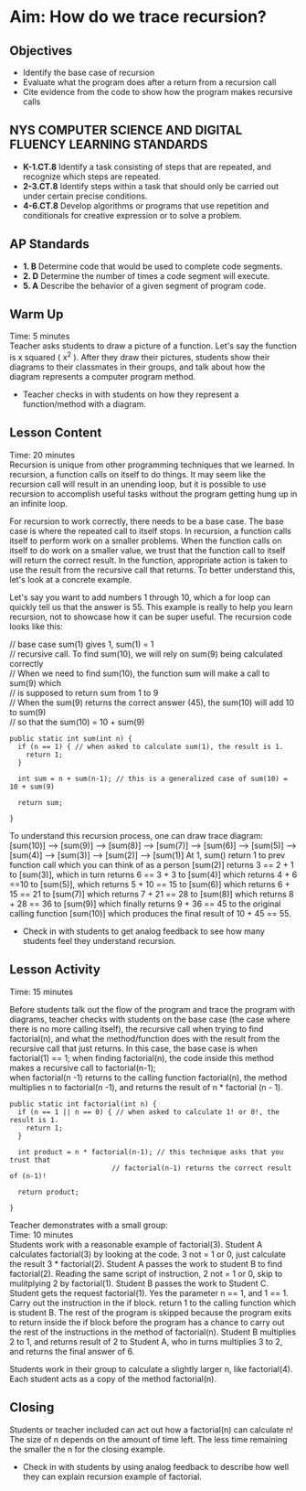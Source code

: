 # Aim: How do we trace recursion?
## Objectives
 * Identify the base case of recursion
 * Evaluate what the program does after a return from a recursion call
 * Cite evidence from the code to show how the program makes recursive calls

## NYS COMPUTER SCIENCE AND DIGITAL FLUENCY LEARNING STANDARDS
 * **K-1.CT.8** Identify a task consisting of steps that are repeated, and
   recognize which steps are repeated.
 * **2-3.CT.8** Identify steps within a task that should only be
   carried out under certain precise conditions.
 * **4-6.CT.8** Develop algorithms or programs that use repetition and
   conditionals for creative expression or to solve a problem.

## AP Standards
 * **1. B** Determine code that would be used to complete code segments.
 * **2. D** Determine the number of times a code segment will execute.
 * **5. A** Describe the behavior of a given segment of program code.

## Warm Up
Time: 5 minutes  
Teacher asks students to draw a picture of a function. Let's say the function is
x squared ( x<sup>2</sup> ). After they draw their pictures, students show their
diagrams to their classmates in their groups, and talk about
how the diagram represents a computer program method.
 * Teacher checks in with students on how they represent a function/method with a diagram.

## Lesson Content
Time: 20 minutes  
Recursion is unique from other programming techniques that we learned. In recursion,
a function calls on itself to do things. It may seem like the recursion call will
result in an unending loop, but it is possible to use recursion to accomplish
useful tasks without the program getting hung up in an infinite loop.

For recursion to work correctly, there needs to be a base case. The base case is
where the repeated call to itself stops. In recursion, a function calls itself
to perform work on a smaller problems. When the function calls on itself to do
work on a smaller value, we trust that the function call to itself will return
the correct result. In the function, appropriate action is taken to use the result
from the recursive call that returns. To better understand this, let's look at a
concrete example.

Let's say you want to add numbers 1 through 10, which a for loop can quickly tell
us that the answer is 55. This example is really to help you learn recursion, not
to showcase how it can be super useful. The recursion code looks like this:

// base case sum(1) gives 1,  sum(1) = 1  
// recursive call. To find sum(10), we will rely on sum(9) being calculated correctly  
// When we need to find sum(10), the function sum will make a call to sum(9) which  
// is supposed to return sum from 1 to 9  
// When the sum(9) returns the correct answer (45), the sum(10) will add 10 to sum(9)  
// so that the sum(10) = 10 + sum(9)  

```
public static int sum(int n) {
  if (n == 1) { // when asked to calculate sum(1), the result is 1.
    return 1;
  }

  int sum = n + sum(n-1); // this is a generalized case of sum(10) = 10 + sum(9)

  return sum;

}
```

To understand this recursion process, one can draw trace diagram:  
[sum(10)] --> [sum(9)] --> [sum(8)]  --> [sum(7)] --> [sum(6)] --> [sum(5)] -->
[sum(4)] --> [sum(3)]  --> [sum(2)] --> [sum(1)]
At 1, sum() return 1 to prev function call which you can think of as a person
[sum(2)] returns 3 == 2 + 1 to [sum(3)], which in turn returns 6 == 3 + 3 to
[sum(4)] which returns 4 + 6 ==10 to [sum(5)], which returns 5 + 10 == 15 to
[sum(6)] which returns 6 + 15 == 21 to [sum(7)] which returns 7 + 21 == 28 to
[sum(8)] which returns 8 + 28 == 36 to [sum(9)] which finally returns 9 + 36 == 45
to the original calling function [sum(10)] which produces the final result of 10 + 45 == 55.
 * Check in with students to get analog feedback to see how many students feel they understand recursion.

## Lesson Activity  
Time: 15 minutes  

Before students talk out the flow of the program and trace the program with diagrams,
teacher checks with students on the base case (the case where there is no more
calling itself), the recursive call when trying to find factorial(n), and what
the method/function does with the result from the recursive call that just returns.
In this case, the base case is when factorial(1) == 1; when finding factorial(n),
the code inside this method makes a recursive call to factorial(n-1);  
when factorial(n -1) returns to the calling function factorial(n), the method
multiplies n to factorial(n -1), and returns the result of n * factorial (n - 1).
```
public static int factorial(int n) {
  if (n == 1 || n == 0) { // when asked to calculate 1! or 0!, the result is 1.
    return 1;
  }

  int product = n * factorial(n-1); // this technique asks that you trust that
                         // factorial(n-1) returns the correct result of (n-1)!

  return product;

}
```
Teacher demonstrates with a small group:  
Time: 10 minutes  
Students work with a reasonable example of factorial(3). Student A calculates
factorial(3) by looking at the code. 3 not = 1 or 0, just calculate the
result 3 * factorial(2). Student A passes the work to student B to find
factorial(2). Reading the same script of instruction, 2 not = 1 or 0, skip to
mulitplying 2 by factorial(1). Student B passes the work to Student C.
Student gets the request factorial(1). Yes the parameter n == 1, and 1 == 1.
Carry out the instruction in the if block. return 1 to the calling function
which is student B. The rest of the program is skipped because the program exits to return inside the if block before the program has a chance to carry out the rest
of the instructions in the method of factorial(n). Student B multiplies 2 to 1, and returns result of 2 to Student A, who in turns multiplies 3 to 2, and returns the final answer of 6.

Students work in their group to calculate a slightly larger n, like factorial(4).
Each student acts as a copy of the method factorial(n).

## Closing  
Students or teacher included can act out how a factorial(n) can calculate n!
The size of n depends on the amount of time left. The less time remaining the smaller the n for the closing example.
 * Check in with students by using analog feedback to describe how well they can
   explain recursion example of factorial.   
